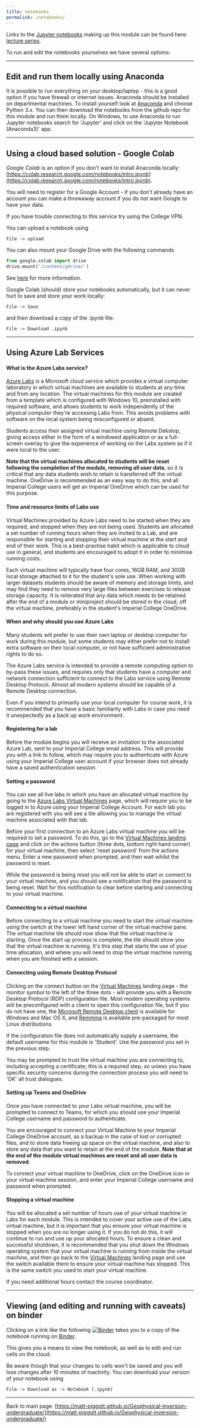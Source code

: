 ```yaml
---
title: notebooks
permalink: /notebooks/
---
```


Links to the [Jupyter notebooks](http://jupyter.org/) making up this module can be found here:
[lecture series](http://matt-piggott.github.io/Geophysical-inversion-undergraduate/lecture_series/).

To run and edit the notebooks yourselves we have several options:

---

## Edit and run them locally using Anaconda

It is possible to run everything on your desktop/laptop - this is a good option if you have firewall or internet issues. Anaconda should be installed on departmental machines. To install yourself look at [Anaconda](https://www.anaconda.com/download/) and choose Python 3.x. You can then download the notebooks from the github repo for this module and run them locally.  On Windows, to use Anaconda to run Jupyter notebooks search for 'Jupyter' and click on the 'Jupyter Notebook (Anaconda3)' app.

---

## Using a cloud based solution - Google Colab

*Google Colab* is an option if you don't want to install Anaconda locally: [https://colab.research.google.com/notebooks/intro.ipynb](https://colab.research.google.com/notebooks/intro.ipynb).

You will need to register for a Google Account - if you don't already have an account you can make a throwaway account if you do not want Google to have your data.

If you have trouble connecting to this service try using the College VPN.

You can upload a notebook using

`File -> upload`

You can also mount your Google Drive with the following commands
```python
from google.colab import drive
drive.mount('/content/gdrive/')
```
See [here](https://www.marktechpost.com/2019/06/07/how-to-connect-google-colab-with-google-drive/) for more information.


Google Colab (should) store your notebooks automatically, but it can never hurt to save and store your work locally:

`File -> Save`

and then download a copy of the .ipynb file:

`File -> Download .ipynb`

---

## Using Azure Lab Services

#### What is the Azure Labs service?

[Azure Labs](https://labs.azure.com/) is a Microsoft cloud service which provides a virtual computer laboratory in which virtual machines are available to students at any time and from any location. The virtual machines for this module are created from a template which is configured with Windows 10, preinstalled with required software, and allows students to work independently of the physical computer they're accessing Labs from. This avoids problems with software on the local system being misconfigured or absent.

Students access their assigned virtual machine using Remote Dekstop, giving access either in the form of a windowed application or as a full-screen overlay to give the experience of working on the Labs system as if it were local to the user.

**Note that the virtual machines allocated to students will be reset following the completion of the module, removing all user data**, so it is critical that any data students wish to retain is transferred off the virtual machine. OneDrive is recommended as an easy way to do this, and all Imperial College users will get an Imperial OneDrive which can be used for this purpose.

#### Time and resource limits of Labs use

Virtual Machines provided by Azure Labs need to be started when they are required, and stopped when they are not being used. Students are allocated a set number of running hours when they are invited to a Lab, and are responsible for starting and stopping their virtual machine at the start and end of their work. This is a best-practise habit which is applicable to cloud use in general, and students are encouraged to adopt it in order to minimise running costs.

Each virtual machine will typically have four cores, 16GB RAM, and 30GB local storage attached to it for the student's sole use. When working with larger datasets students should be aware of memory and storage limits, and may find they need to remove very large files between exercises to release storage capacity. It is reiterated that any data which needs to be retained after the end of a module or miniproject should be stored in the cloud, off the virtual machine, preferably in the student's Imperial College OneDrive.

#### When and why should you use Azure Labs

Many students will prefer to use their own laptop or desktop computer for work during this module, but some students may either prefer not to install extra software on their local computer, or not have sufficient administrative rights to do so.

The Azure Labs service is intended to provide a remote computing option to by-pass these issues, and requires only that students have a computer and network connection sufficient to connect to the Labs service using Remote Desktop Protocol. Almost all modern systems should be capable of a Remote Desktop connection.

Even if you intend to primarily use your local computer for course work, it is recommended that you have a basic familiarity with Labs in case you need it unexpectedly as a back up work environment.

#### Registering for a lab

Before the module begins you will receive an invitation to the associated Azure Lab, sent to your Imperial College email address. This will provide you with a link to follow, which may require you to authenticate with Azure using your Imperial College user account if your browser does not already have a saved authentication session.

#### Setting a password

You can see all live labs in which you have an allocated virtual machine by going to the [Azure Labs Virtual Machines](https://labs.azure.com/virtualmachines/) page, which will require you to be logged in to Azure using your Imperial College Account. For each lab you are registered with you will see a tile allowing you to manage the virtual machine associated with that lab.

Before your first connection to an Azure Labs virtual machine you will be required to set a password. To do this, go to the [Virtual Machines landing page](https://labs.azure.com/virtualmachines/) and click on the actions button (three dots, bottom right hand corner) for your virtual machine, then select 'reset password' from the actions menu. Enter a new password when prompted, and then wait whilst the password is reset.

While the password is being reset you will not be able to start or connect to your virtual machine, and you should see a notification that the password is being reset. Wait for this notification to clear before starting and connecting to your virtual machine.

#### Connecting to a virtual machine

Before connecting to a virtual machine you need to start the virtual machine using the switch at the lower left hand corner of the virtual machine pane.
The virtual machine tile should now show that the virtual machine is starting.
Once the start up process is complete, the tile should show you that the virtual machine is running.
It's this step that starts the use of your time allocation, and where you will need to stop the virtual machine running when you are finished with a session.

#### Connecting using Remote Desktop Protocol

Clicking on the connect button on the [Virtual Machines](https://labs.azure.com/virtualmachines/) landing page - the monitor symbol to the left of the three dots -
will provide you with a Remote Desktop Protocol (RDP) configuration file. Most modern operating systems will be preconfigured with a client to open this configuration file, but if you do not have one, the [Microsoft Remote Desktop client](https://docs.microsoft.com/en-us/windows-server/remote/remote-desktop-services/clients/remote-desktop-clients) is available for Windows and Mac OS X, and [Remmina](https://remmina.org/how-to-install-remmina/) is available pre-packaged for most Linux distributions.

If the configuration file does not automatically supply a username, the default username for this module is  'Student'.  Use the password you set in the previous step.

You may be prompted to trust the virtual machine you are connecting to, including accepting a certificate; this is a required step, so unless you have specific security concerns during the connection process you will need to 'OK' all trust dialogues.

#### Setting up Teams and OneDrive

Once you have connected to your Labs virtual machine, you will be prompted to connect to Teams, for which you should use your Imperial College username and password to authenticate.

You are encouraged to connect your Virtual Machine to your Imperial College OneDrive account, as a backup in the case of lost or corrupted files, and to store data freeing up space on the virtual machine, and also to store any data that you want to retain at the end of the module. **Note that at the end of the module virtual machines are reset and all user data is removed**.

To connect your virtual machine to OneDrive, click on the OneDrive icon in your virtual machine session, and enter your Imperial College username and password when prompted.

#### Stopping a virtual machine

You will be allocated a set number of hours use of your virtual machine in Labs for each module. This is intended to cover your active use of the Labs virtual machine, but it is important that you ensure your virtual machine is stopped when you are no longer using it. If you do not do this, it will continue to run and use up your allocated hours. To ensure a clean and successful shutdown, it is recommended that you shut down the Windows operating system that your virtual machine is running from inside the virtual machine, and then go back to the [Virtual Machines](https://labs.azure.com/virtualmachines/) landing page and use the switch available there to ensure your virtual machine has stopped. This is the same switch you used to start your virtual machine.

If you need additional hours contact the course coordinator.


---

## Viewing (and editing and running with caveats) on binder

Clicking on a link like the following
[![Binder](https://mybinder.org/badge_logo.svg)](https://mybinder.org/v2/gh/matt-piggott/Geophysical-inversion-undergraduate/HEAD?filepath=notebook%2FLecture-1-Geophysical-inversion.ipynb)
takes you to a copy of the notebook running on [Binder](https://mybinder.org/).

This gives you a means to view the notebook, as well as to edit and run cells on the cloud.

Be aware though that your changes to cells won't be saved and you will lose changes after 10 minutes of inactivity.  You can download your version of your notebook using

`File -> Download as -> Notebook (.ipynb)`

---

Back to main page: [https://matt-piggott.github.io/Geophysical-inversion-undergraduate/](https://matt-piggott.github.io/Geophysical-inversion-undergraduate/)
